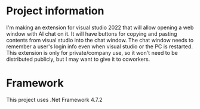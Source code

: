 # Project information

I'm making an extension for visual studio 2022 that will allow opening a web window with AI chat on it. It will have buttons for copying and pasting contents from visual studio into the chat window. The chat window needs to remember a user's login info even when visual studio or the PC is restarted. This extension is only for private/company use, so it won't need to be distributed publicly, but I may want to give it to coworkers.

# Framework

This project uses .Net Framework 4.7.2